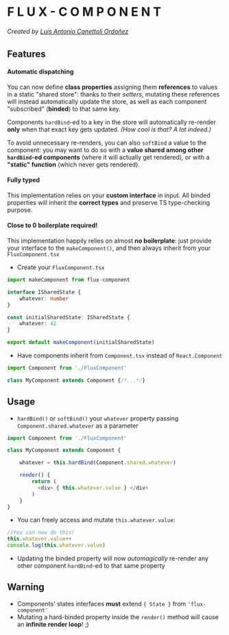 # F L U X - C O M P O N E N T 
###### Created by [Luis Antonio Canettoli Ordoñez](http://luisanton.io)

## Features

#### Automatic dispatching

You can now define **class properties** assigning them **references** to values in a static "shared store": thanks to their *setters*, mutating these references will instead automatically update the store, as well as each component "subscribed" (**binded**) to that same key.
    
Components `hardBind`-ed to a key in the store will automatically re-render **only** when that exact key gets updated. *(How cool is that? A lot indeed.)*

To avoid unnecessary re-renders, you can also `softBind` a value to the component: you may want to do so with a **value shared among other `hardBind`-ed components** (where it will actually get rendered), or with a **"static" function** (which never gets rendered).

#### Fully typed

This implementation relies on your **custom interface** in input. All binded properties will inherit the **correct types** and preserve TS type-checking purpose.

#### Close to 0 boilerplate required!
This implementation happily relies on almost **no boilerplate**: just provide your interface to the `makeComponent()`, and then always inherit from your `FluxComponent.tsx`

* Create your `FluxComponent.tsx` 
```typescript
import makeComponent from flux-component

interface ISharedState {
    whatever: number
}

const initialSharedState: ISharedState {
    whatever: 42
}

export default makeComponent(initialSharedState)
```
* Have components inherit from `Component.tsx` instead of `React.Component`
```typescript
import Component from './FluxComponent'

class MyComponent extends Component {/*...*/}
```
## Usage
* `hardBind()` or `softBind()` your `whatever` property passing `Component.shared.whatever` as a parameter
```typescript
import Component from './FluxComponent'

class MyComponent extends Component {

    whatever = this.hardBind(Component.shared.whatever)

    render() {
        return (
          <div> { this.whatever.value } </div>
        )
    }
}
```
* You can freely access and mutate `this.whatever.value`:
```typescript
//You can now do this!
this.whatever.value++
console.log(this.whatever.value)
```
* Updating the binded property will now *automagically* re-render any other component `hardBind`-ed to that same property
    
## Warning
* Components' states interfaces **must** extend `{ State }` from `'flux-component'`
* Mutating a hard-binded property inside the `render()` method will cause an **infinite render loop**! ;)
